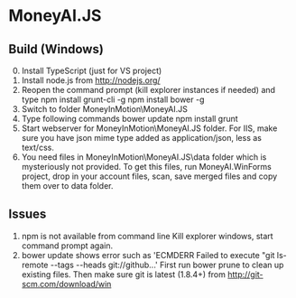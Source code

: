 MoneyAI.JS
==========

Build (Windows)
---------------
0. Install TypeScript (just for VS project)
1. Install node.js from http://nodejs.org/
2. Reopen the command prompt (kill explorer instances if needed) and type
	npm install grunt-cli -g
	npm install bower -g
3. Switch to folder MoneyInMotion\MoneyAI.JS
4. Type following commands
	bower update
	npm install
	grunt
5. Start webserver for MoneyInMotion\MoneyAI.JS folder. For IIS, make sure you have json mime type added as application/json, less as text/css.
6. You need files in MoneyInMotion\MoneyAI.JS\data folder which is mysteriously not provided. To get this files, run MoneyAI.WinForms project, drop in your account files, scan, save merged files and copy them over to data folder.
 
 Issues
 -------
 1. npm is not available from command line
	Kill explorer windows, start command prompt again.
 2. bower update shows error such as 
	'ECMDERR Failed to execute "git ls-remote --tags --heads git://github...'
	First run bower prune to clean up existing files.
	Then make sure git is latest (1.8.4+) from http://git-scm.com/download/win
	
 